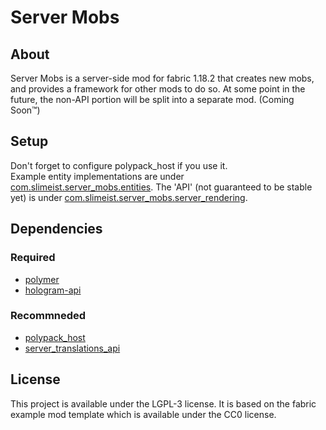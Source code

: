 # Server Mobs

## About
Server Mobs is a server-side mod for fabric 1.18.2 that creates new mobs, and provides a framework for other mods to do so.
At some point in the future, the non-API portion will be split into a separate mod. (Coming Soon™)

## Setup
Don't forget to configure polypack_host if you use it.
<br>
Example entity implementations are under [com.slimeist.server_mobs.entities](src/main/java/com/slimeist/server_mobs/entities).
The 'API' (not guaranteed to be stable yet) is under [com.slimeist.server_mobs.server_rendering](src/main/java/com/slimeist/server_mobs/server_rendering).

## Dependencies
### Required
* [polymer](https://github.com/Patbox/polymer/tree/dev/1.18.2)
* [hologram-api](https://github.com/Patbox/HologramAPI/tree/1.18)
### Recommneded
* [polypack_host](https://github.com/aws404/polypack-host)
* [server_translations_api](https://github.com/NucleoidMC/Server-Translations/tree/1.18.2)

## License

This project is available under the LGPL-3 license. It is based on the fabric example mod template which is available under the CC0 license.
